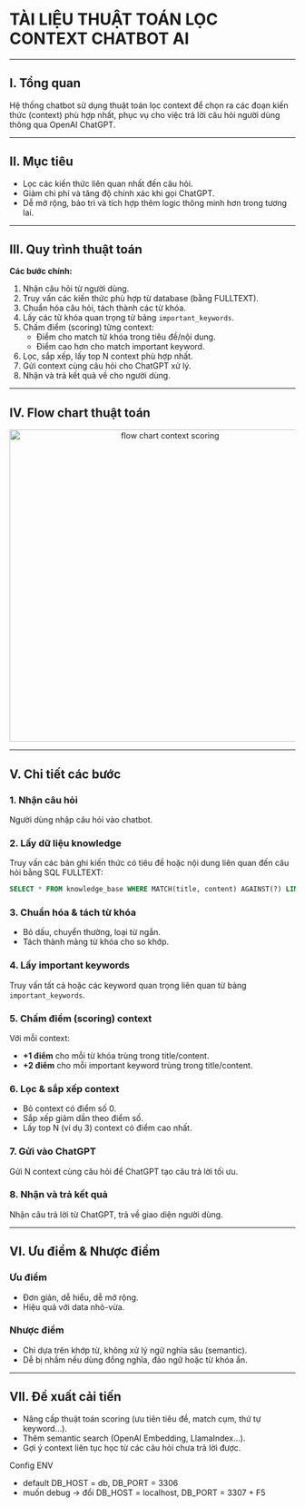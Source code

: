 # TÀI LIỆU THUẬT TOÁN LỌC CONTEXT CHATBOT AI

---

## I. Tổng quan

Hệ thống chatbot sử dụng thuật toán lọc context để chọn ra các đoạn kiến thức (context) phù hợp nhất, phục vụ cho việc trả lời câu hỏi người dùng thông qua OpenAI ChatGPT.

---

## II. Mục tiêu

- Lọc các kiến thức liên quan nhất đến câu hỏi.
- Giảm chi phí và tăng độ chính xác khi gọi ChatGPT.
- Dễ mở rộng, bảo trì và tích hợp thêm logic thông minh hơn trong tương lai.

---

## III. Quy trình thuật toán

**Các bước chính:**

1. Nhận câu hỏi từ người dùng.
2. Truy vấn các kiến thức phù hợp từ database (bằng FULLTEXT).
3. Chuẩn hóa câu hỏi, tách thành các từ khóa.
4. Lấy các từ khóa quan trọng từ bảng `important_keywords`.
5. Chấm điểm (scoring) từng context:
   - Điểm cho match từ khóa trong tiêu đề/nội dung.
   - Điểm cao hơn cho match important keyword.
6. Lọc, sắp xếp, lấy top N context phù hợp nhất.
7. Gửi context cùng câu hỏi cho ChatGPT xử lý.
8. Nhận và trả kết quả về cho người dùng.

---

## IV. Flow chart thuật toán

<p align="center">
  <img src="https://i.imgur.com/3it5IbF.png" width="550" alt="flow chart context scoring">
</p>

---

## V. Chi tiết các bước

### 1. Nhận câu hỏi

Người dùng nhập câu hỏi vào chatbot.

### 2. Lấy dữ liệu knowledge

Truy vấn các bản ghi kiến thức có tiêu đề hoặc nội dung liên quan đến câu hỏi bằng SQL FULLTEXT:

```sql
SELECT * FROM knowledge_base WHERE MATCH(title, content) AGAINST(?) LIMIT 10
```

### 3. Chuẩn hóa & tách từ khóa

- Bỏ dấu, chuyển thường, loại từ ngắn.
- Tách thành mảng từ khóa cho so khớp.

### 4. Lấy important keywords

Truy vấn tất cả hoặc các keyword quan trọng liên quan từ bảng `important_keywords`.

### 5. Chấm điểm (scoring) context

Với mỗi context:

- **+1 điểm** cho mỗi từ khóa trùng trong title/content.
- **+2 điểm** cho mỗi important keyword trùng trong title/content.

### 6. Lọc & sắp xếp context

- Bỏ context có điểm số 0.
- Sắp xếp giảm dần theo điểm số.
- Lấy top N (ví dụ 3) context có điểm cao nhất.

### 7. Gửi vào ChatGPT

Gửi N context cùng câu hỏi để ChatGPT tạo câu trả lời tối ưu.

### 8. Nhận và trả kết quả

Nhận câu trả lời từ ChatGPT, trả về giao diện người dùng.

---

## VI. Ưu điểm & Nhược điểm

### Ưu điểm

- Đơn giản, dễ hiểu, dễ mở rộng.
- Hiệu quả với data nhỏ-vừa.

### Nhược điểm

- Chỉ dựa trên khớp từ, không xử lý ngữ nghĩa sâu (semantic).
- Dễ bị nhầm nếu dùng đồng nghĩa, đảo ngữ hoặc từ khóa ẩn.

---

## VII. Đề xuất cải tiến

- Nâng cấp thuật toán scoring (ưu tiên tiêu đề, match cụm, thứ tự keyword...).
- Thêm semantic search (OpenAI Embedding, LlamaIndex...).
- Gợi ý context liên tục học từ các câu hỏi chưa trả lời được.

Config ENV

- default DB_HOST = db, DB_PORT = 3306
- muốn debug -> đổi DB_HOST = localhost, DB_PORT = 3307 + F5
